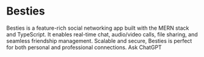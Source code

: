 # Besties
Besties is a feature-rich social networking app built with the MERN stack and TypeScript. It enables real-time chat, audio/video calls, file sharing, and seamless friendship management. Scalable and secure, Besties is perfect for both personal and professional connections.          Ask ChatGPT
